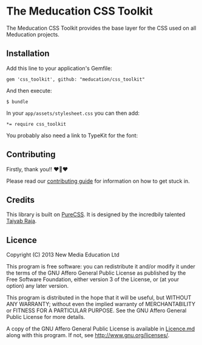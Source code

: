 # The Meducation CSS Toolkit

The Meducation CSS Toolkit provides the base layer for the CSS used on all Meducation projects.

## Installation

Add this line to your application's Gemfile:

    gem 'css_toolkit', github: "meducation/css_toolkit"

And then execute:

    $ bundle

In your `app/assets/stylesheet.css` you can then add:

    *= require css_toolkit

You probably also need a link to TypeKit for the font:
    <script type="text/javascript" src="//use.typekit.net/YOUR_KEY_HERE.js"></script>
    <script type="text/javascript">try{Typekit.load();}catch(e){}</script>

## Contributing

Firstly, thank you!! :heart::sparkling_heart::heart:

Please read our [contributing guide](https://github.com/meducation/css_toolkit/tree/master/CONTRIBUTING.md) for information on how to get stuck in.

## Credits

This library is built on [PureCSS](http://purecss.io/). It is designed by the incredbily talented [Taiyab Raja](http://taiyab.co.uk).

## Licence

Copyright (C) 2013 New Media Education Ltd

This program is free software: you can redistribute it and/or modify
it under the terms of the GNU Affero General Public License as published by
the Free Software Foundation, either version 3 of the License, or
(at your option) any later version.

This program is distributed in the hope that it will be useful,
but WITHOUT ANY WARRANTY; without even the implied warranty of
MERCHANTABILITY or FITNESS FOR A PARTICULAR PURPOSE.  See the
GNU Affero General Public License for more details.

A copy of the GNU Affero General Public License is available in [Licence.md](https://github.com/meducation/css_toolkit/blob/master/LICENCE.md)
along with this program.  If not, see <http://www.gnu.org/licenses/>.
